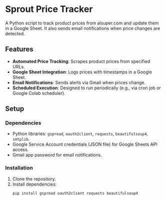 # Sprout Price Tracker

A Python script to track product prices from alsuper.com and update them in a Google Sheet. It also sends email notifications when price changes are detected.

## Features

- **Automated Price Tracking**: Scrapes product prices from specified URLs.
- **Google Sheet Integration**: Logs prices with timestamps in a Google Sheet.
- **Email Notifications**: Sends alerts via Gmail when prices change.
- **Scheduled Execution**: Designed to run periodically (e.g., via cron job or Google Colab scheduler).

## Setup

### Dependencies
- Python libraries: `gspread`, `oauth2client`, `requests`, `beautifulsoup4`, `smtplib`.
- Google Service Account credentials (JSON file) for Google Sheets API access.
- Gmail app password for email notifications.

### Installation
1. Clone the repository.
2. Install dependencies:
   ```bash
   pip install gspread oauth2client requests beautifulsoup4


